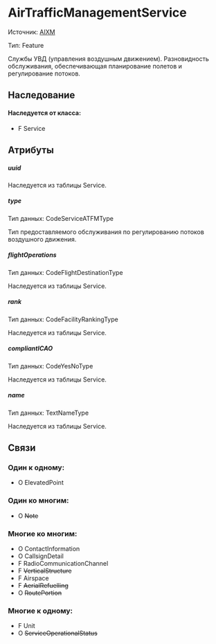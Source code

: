 AirTrafficManagementService
===============
Источник: [AIXM](https://extranet.eurocontrol.int/http://webprisme.cfmu.eurocontrol.int/aixmwiki_public/bin/view/AIXM/Class_AirTrafficManagementService)

Тип: Feature

Службы УВД (управления воздушным движением). Разновидность обслуживания, обеспечивающая планирование полетов и регулирование потоков.

## Наследование

#### Наследуется от класса:

- F Service

## Атрибуты

##### uuid

Наследуетcя из таблицы Service.

##### type
Тип данных: CodeServiceATFMType

Тип предоставляемого обслуживания по регулированию потоков воздушного движения.

##### flightOperations
Тип данных: CodeFlightDestinationType

Наследуетcя из таблицы Service.

##### rank
Тип данных: CodeFacilityRankingType

Наследуетcя из таблицы Service.

##### compliantICAO
Тип данных: CodeYesNoType

Наследуетcя из таблицы Service.

##### name
Тип данных: TextNameType

Наследуетcя из таблицы Service.

## Связи

### Один к одному:

- O ElevatedPoint

### Один ко многим:

- O ~~Note~~

### Многие ко многим:

- O ContactInformation
- O CallsignDetail
- F RadioCommunicationChannel
- F ~~VerticalStructure~~
- F Airspace
- F ~~AerialRefuelling~~
- O ~~RoutePortion~~

### Многие к одному:

- F Unit
- O ~~ServiceOperationalStatus~~

